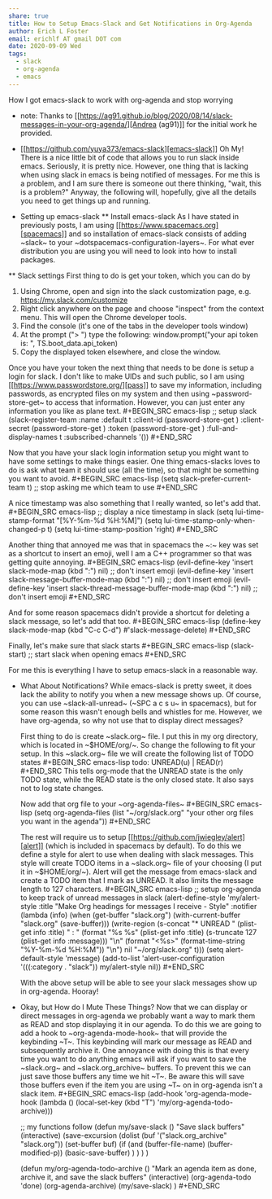 ```yaml
---
share: true
title: How to Setup Emacs-Slack and Get Notifications in Org-Agenda
author: Erich L Foster
email: erichlf AT gmail DOT com
date: 2020-09-09 Wed
tags:
  - slack
  - org-agenda
  - emacs
---
```


How I got emacs-slack to work with org-agenda and stop worrying
* note:
  Thanks to [[https://ag91.github.io/blog/2020/08/14/slack-messages-in-your-org-agenda/][Andrea (ag91)]] for the initial work he provided.

* [[https://github.com/yuya373/emacs-slack][emacs-slack]] Oh My!
There is a nice little bit of code that allows you to run slack inside emacs. Seriously, it is pretty nice.
However, one thing that is lacking when using slack in emacs is being notified of messages. For me this is
a problem, and I am sure there is someone out there thinking, "wait, this is a problem?" Anyway, the
following will, hopefully, give all the details you need to get things up and running.

* Setting up emacs-slack
** Install emacs-slack
   As I have stated in previously posts, I am using [[https://www.spacemacs.org][spacemacs]] and so installation of emacs-slack consists of
   adding ~slack~ to your ~dotspacemacs-configuration-layers~. For what ever distribution you are using you
   will need to look into how to install packages.

** Slack settings
   First thing to do is get your token, which you can do by
   1. Using Chrome, open and sign into the slack customization page, e.g. https://my.slack.com/customize
   2. Right click anywhere on the page and choose "inspect" from the context menu. This will open the
      Chrome developer tools.
   3. Find the console (it's one of the tabs in the developer tools window)
   4. At the prompt ("> ") type the following: window.prompt("your api token is: ", TS.boot_data.api_token)
   5. Copy the displayed token elsewhere, and close the window.

   Once you have your token the next thing that needs to be done is setup a login for slack. I don't like
   to make UIDs and such public, so I am using [[https://www.passwordstore.org/][pass]] to save my information, including passwords, as encrypted
   files on my system and then using ~password-store-get~ to access that information. However, you can just
   enter any information you like as plane text.
   #+BEGIN_SRC emacs-lisp
      ;; setup slack
      (slack-register-team
        :name <your-slack-team>
        :default t
        :client-id (password-store-get <path-to-uid>)
        :client-secret (password-store-get <path-to-password>)
        :token (password-store-get <path-to-slack-token>)
        :full-and-display-names t
        :subscribed-channels '(<a list of channels you want to be notified about>))
   #+END_SRC

   Now that you have your slack login information setup you might want to have some settings to make things
   easier. One thing emacs-slacks loves to do is ask what team it should use (all the time), so that might
   be something you want to avoid.
   #+BEGIN_SRC emacs-lisp
      (setq slack-prefer-current-team t)  ;; stop asking me which team to use
   #+END_SRC

   A nice timestamp was also something that I really wanted, so let's add that.
   #+BEGIN_SRC emacs-lisp
      ;; display a nice timestamp in slack
      (setq lui-time-stamp-format "[%Y-%m-%d %H:%M]")
      (setq lui-time-stamp-only-when-changed-p t)
      (setq lui-time-stamp-position 'right)
   #+END_SRC

   Another thing that annoyed me was that in spacemacs the ~:~ key was set
   as a shortcut to insert an emoji, well I am a C++ programmer so that was getting quite annoying.
   #+BEGIN_SRC emacs-lisp
      (evil-define-key 'insert slack-mode-map (kbd ":") nil)  ;; don't insert emoji
      (evil-define-key 'insert slack-message-buffer-mode-map (kbd ":") nil)  ;; don't insert emoji
      (evil-define-key 'insert slack-thread-message-buffer-mode-map (kbd ":") nil)  ;; don't insert emoji
   #+END_SRC

   And for some reason spacemacs didn't provide a shortcut for deleting a slack message, so let's add that too.
   #+BEGIN_SRC emacs-lisp
      (define-key slack-mode-map (kbd "C-c C-d") #'slack-message-delete)
   #+END_SRC

   Finally, let's make sure that slack starts
   #+BEGIN_SRC emacs-lisp
      (slack-start)  ;; start slack when opening emacs
   #+END_SRC

   For me this is everything I have to setup emacs-slack in a reasonable way.

* What About Notifications?
  While emacs-slack is pretty sweet, it does lack the ability to notify you when a new message shows up.
  Of course, you can use ~slack-all-unread~ (~SPC a c s u~ in spacemacs), but for some reason this wasn't
  enough bells and whistles for me. However, we have org-agenda, so why not use that to display direct
  messages?

  First thing to do is create ~slack.org~ file. I put this in my org directory, which is located in
  ~$HOME/org/~. So change the following to fit your setup. In this ~slack.org~ file we will create the
  following list of TODO states
  #+BEGIN_SRC emacs-lisp
  todo: UNREAD(u) | READ(r)
  #+END_SRC
  This tells org-mode that the UNREAD state is the only TODO state, while the READ state is the only
  closed state. It also says not to log state changes.

  Now add that org file to your ~org-agenda-files~
  #+BEGIN_SRC emacs-lisp
  (setq org-agenda-files (list "~/org/slack.org" "your other org files you want in the agenda"))
  #+END_SRC

  The rest will require us to setup [[https://github.com/jwiegley/alert][alert]] (which is included in spacemacs by default). To do this we
  define a style for alert to use when dealing with slack messages. This style will create TODO items
  in a ~slack.org~ file of your choosing (I put it in ~$HOME/org/~). Alert will get the message from
  emacs-slack and create a TODO item that I mark as UNREAD. It also limits the message length to 127
  characters.
  #+BEGIN_SRC emacs-lisp
    ;; setup org-agenda to keep track of unread messages in slack
    (alert-define-style
      'my/alert-style :title
      "Make Org headings for messages I receive - Style"
      :notifier
      (lambda (info)
        (when (get-buffer "slack.org") (with-current-buffer "slack.org" (save-buffer)))
        (write-region
          (s-concat
            "* UNREAD "
            (plist-get info :title)
            " : "
            (format "%s %s" (plist-get info :title)
                            (s-truncate 127 (plist-get info :message)))
            "\n"
            (format "<%s>" (format-time-string "%Y-%m-%d %H:%M"))
            "\n")
          nil
          "~/org/slack.org"
          t)))
    (setq alert-default-style 'message)
    (add-to-list 'alert-user-configuration
      '(((:category . "slack")) my/alert-style nil))
  #+END_SRC

  With the above setup will be able to see your slack messages show up in org-agenda. Hooray!

* Okay, but How do I Mute These Things?
  Now that we can display or direct messages in org-agenda we probably want a way to mark them as READ
  and stop displaying it in our agenda. To do this we are going to add a hook to ~org-agenda-mode-hook~
  that will provide the keybinding ~T~. This keybinding will mark our message as READ and subsequently
  archive it. One annoyance with doing this is that every time you want to do anything emacs will ask
  if you want to save the ~slack.org~ and ~slack.org_archive~ buffers. To prevent this we can just
  save those buffers any time we hit ~T~. Be aware this will save those buffers even if the item you
  are using ~T~ on in org-agenda isn't a slack item.
  #+BEGIN_SRC emacs-lisp
    (add-hook 'org-agenda-mode-hook (lambda () (local-set-key (kbd "T") 'my/org-agenda-todo-archive)))

    ;; my functions follow
    (defun my/save-slack ()
      "Save slack buffers"
      (interactive)
      (save-excursion
        (dolist (buf '("slack.org_archive" "slack.org"))
          (set-buffer buf)
          (if (and (buffer-file-name) (buffer-modified-p))
            (basic-save-buffer)
            )
          )
        )
      )

    (defun my/org-agenda-todo-archive ()
      "Mark an agenda item as done, archive it, and save the slack buffers"
      (interactive)
      (org-agenda-todo 'done)
      (org-agenda-archive)
      (my/save-slack)
      )
  #+END_SRC
